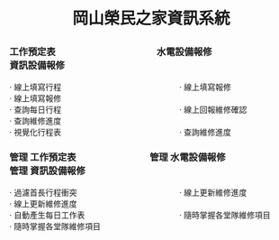 # <p align="center">岡山榮民之家資訊系統</p>

### 工作預定表　　　　　　　　　　　水電設備報修　　　　　　　　　資訊設備報修
  · 線上填寫行程　　　　　　　　　　　　　　　· 線上填寫報修　　　　　　　　· 線上填寫報修 <br>
  · 查詢每日行程　　　　　　　　　　　　　　　· 線上回報維修確認　　　　　　· 查詢維修進度 <br>
  · 視覺化行程表　　　　　　　　　　　　　　　· 查詢維修進度
  

  
### 管理 工作預定表　　　　　　　　管理 水電設備報修　　　　　　　管理 資訊設備報修 
  · 過濾首長行程衝突　　　　　　　　　　　　　· 線上更新維修進度　　　　　　· 線上更新維修進度 <br>
  · 自動產生每日工作表　　　　　　　　　　　　· 隨時掌握各堂隊維修項目　　　· 隨時掌握各堂隊維修項目　<br>
